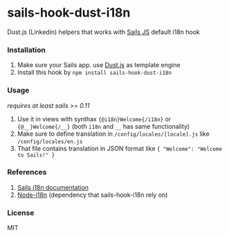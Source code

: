 # sails-hook-dust-i18n
Dust.js (Linkedin) helpers that works with [Sails JS](http://sailsjs.org) default i18n hook

### Installation
1. Make sure your Sails app. use [Dust.js](https://github.com/linkedin/dustjs) as template engine
2. Install this hook by `npm install sails-hook-dust-i18n`

### Usage
*requires at least sails >= 0.11*

1. Use it in views with synthax `{@i18n}Welcome{/i18n}` or `{@__}Welcome{/__}` (both `i18n` and `__` has same functionality)
2. Make sure to define translation in `/config/locales/[locale].js` like `/config/locales/en.js`
3. That file contains translation in JSON format like `{ "Welcome": "Welcome to Sails!" }`

### References
1. [Sails i18n documentation](http://sailsjs.org/#!/documentation/concepts/Internationalization)
2. [Node-i18n](https://github.com/mashpie/i18n-node) (dependency that sails-hook-i18n rely on)

### License
MIT
